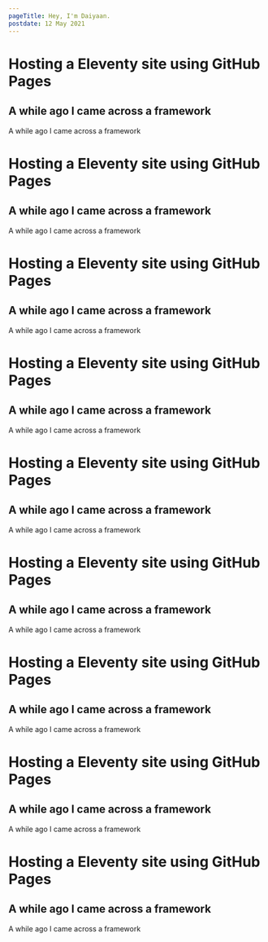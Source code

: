 ```yaml
---
pageTitle: Hey, I'm Daiyaan.
postdate: 12 May 2021
---
```

# Hosting a Eleventy site using GitHub Pages
## A while ago I came across a framework
A while ago I came across a framework
# Hosting a Eleventy site using GitHub Pages
## A while ago I came across a framework
A while ago I came across a framework
# Hosting a Eleventy site using GitHub Pages
## A while ago I came across a framework
A while ago I came across a framework
# Hosting a Eleventy site using GitHub Pages
## A while ago I came across a framework
A while ago I came across a framework
# Hosting a Eleventy site using GitHub Pages
## A while ago I came across a framework
A while ago I came across a framework
# Hosting a Eleventy site using GitHub Pages
## A while ago I came across a framework
A while ago I came across a framework
# Hosting a Eleventy site using GitHub Pages
## A while ago I came across a framework
A while ago I came across a framework
# Hosting a Eleventy site using GitHub Pages
## A while ago I came across a framework
A while ago I came across a framework
# Hosting a Eleventy site using GitHub Pages
## A while ago I came across a framework
A while ago I came across a framework
